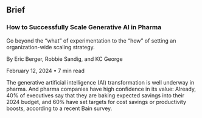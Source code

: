 ## Brief
### How to Successfully Scale Generative AI in Pharma

Go beyond the “what” of experimentation to the “how” of setting an organization-wide scaling strategy.

By Eric Berger, Robbie Sandig, and KC George

February 12, 2024 • 7 min read

The generative artificial intelligence (AI) transformation is well underway in pharma. And pharma companies have high confidence in its value: Already, 40% of executives say that they are baking expected savings into their 2024 budget, and 60% have set targets for cost savings or productivity boosts, according to a recent Bain survey.